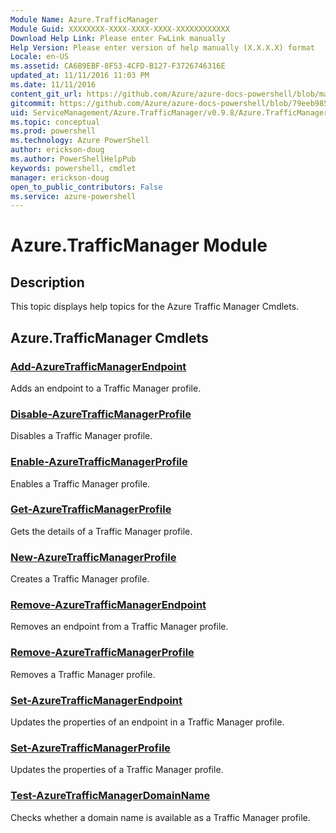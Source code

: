 ```yaml
---
Module Name: Azure.TrafficManager
Module Guid: XXXXXXXX-XXXX-XXXX-XXXX-XXXXXXXXXXXX
Download Help Link: Please enter FwLink manually
Help Version: Please enter version of help manually (X.X.X.X) format
Locale: en-US
ms.assetid: CA6B9EBF-8F53-4CFD-B127-F3726746316E
updated_at: 11/11/2016 11:03 PM
ms.date: 11/11/2016
content_git_url: https://github.com/Azure/azure-docs-powershell/blob/master/azureps-cmdlets-docs/ServiceManagement/Azure.TrafficManager/v0.9.8/Azure.TrafficManager.md
gitcommit: https://github.com/Azure/azure-docs-powershell/blob/79eeb985ea480979357fb4695832a0c3d29a48bf/azureps-cmdlets-docs/ServiceManagement/Azure.TrafficManager/v0.9.8/Azure.TrafficManager.md
uid: ServiceManagement/Azure.TrafficManager/v0.9.8/Azure.TrafficManager.md
ms.topic: conceptual
ms.prod: powershell
ms.technology: Azure PowerShell
author: erickson-doug
ms.author: PowerShellHelpPub
keywords: powershell, cmdlet
manager: erickson-doug
open_to_public_contributors: False
ms.service: azure-powershell
---
```


# Azure.TrafficManager Module
## Description
This topic displays help topics for the Azure Traffic Manager Cmdlets. 

## Azure.TrafficManager Cmdlets
### [Add-AzureTrafficManagerEndpoint](./Add-AzureTrafficManagerEndpoint.md)
Adds an endpoint to a Traffic Manager profile.


### [Disable-AzureTrafficManagerProfile](./Disable-AzureTrafficManagerProfile.md)
Disables a Traffic Manager profile.


### [Enable-AzureTrafficManagerProfile](./Enable-AzureTrafficManagerProfile.md)
Enables a Traffic Manager profile.


### [Get-AzureTrafficManagerProfile](./Get-AzureTrafficManagerProfile.md)
Gets the details of a Traffic Manager profile.


### [New-AzureTrafficManagerProfile](./New-AzureTrafficManagerProfile.md)
Creates a Traffic Manager profile.


### [Remove-AzureTrafficManagerEndpoint](./Remove-AzureTrafficManagerEndpoint.md)
Removes an endpoint from a Traffic Manager profile.


### [Remove-AzureTrafficManagerProfile](./Remove-AzureTrafficManagerProfile.md)
Removes a Traffic Manager profile.


### [Set-AzureTrafficManagerEndpoint](./Set-AzureTrafficManagerEndpoint.md)
Updates the properties of an endpoint in a Traffic Manager profile.


### [Set-AzureTrafficManagerProfile](./Set-AzureTrafficManagerProfile.md)
Updates the properties of a Traffic Manager profile.


### [Test-AzureTrafficManagerDomainName](./Test-AzureTrafficManagerDomainName.md)
Checks whether a domain name is available as a Traffic Manager profile.



